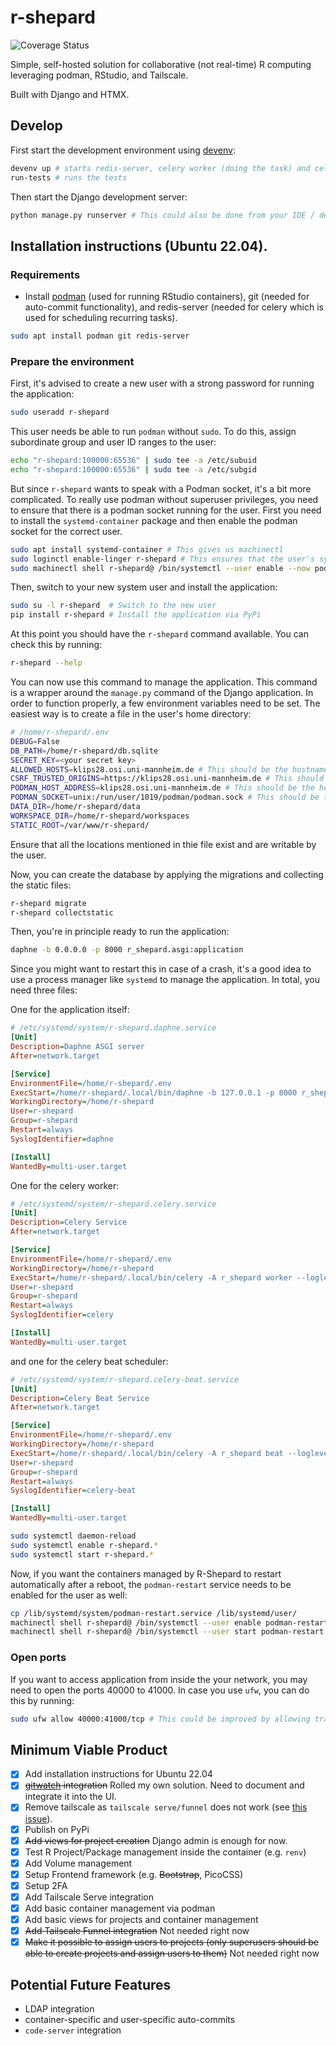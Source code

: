 # r-shepard

![Coverage Status](./coverage-badge.svg)

Simple, self-hosted solution for collaborative (not real-time) R computing leveraging podman,
RStudio, and Tailscale.

Built with Django and HTMX.

## Develop

First start the development environment using [devenv](https://devenv.sh):

```bash
devenv up # starts redis-server, celery worker (doing the task) and celery beat (scheduling the task)
run-tests # runs the tests
```

Then start the Django development server:

```bash
python manage.py runserver # This could also be done from your IDE / debugging environment
```

## Installation instructions (Ubuntu 22.04).

### Requirements

- Install [podman](https://podman.io/docs/installation) (used for running
  RStudio containers), git (needed for auto-commit functionality), and
  redis-server (needed for celery which is used for scheduling recurring tasks).

```bash
sudo apt install podman git redis-server
```

### Prepare the environment

First, it's advised to create a new user with a strong password for running the
application:

```bash
sudo useradd r-shepard
```

This user needs be able to run `podman` without `sudo`. To do this, assign
subordinate group and user ID ranges to the user:

```bash
echo "r-shepard:100000:65536" | sudo tee -a /etc/subuid
echo "r-shepard:100000:65536" | sudo tee -a /etc/subgid
```

But since `r-shepard` wants to speak with a Podman socket, it's a bit more
complicated. To really use podman without superuser privileges, you need to
ensure that there is a podman socket running for the user. First you need to
install the `systemd-container` package and then enable the podman socket for
the correct user.

```bash
sudo apt install systemd-container # This gives us machinectl
sudo loginctl enable-linger r-shepard # This ensures that the user's systemd instance is running after the user logs out or a reboot
sudo machinectl shell r-shepard@ /bin/systemctl --user enable --now podman.socket # This enables the podman.socket for the user
```

Then, switch to your new system user and install the application:

```bash
sudo su -l r-shepard  # Switch to the new user
pip install r-shepard # Install the application via PyPi
```

At this point you should have the `r-shepard` command available. You can check this by running:

```bash
r-shepard --help
```

You can now use this command to manage the application. This command is a
wrapper around the `manage.py` command of the Django application. In order to
function properly, a few environment variables need to be set. The easiest way is to create a file in the user's home directory:

```bash
# /home/r-shepard/.env
DEBUG=False
DB_PATH=/home/r-shepard/db.sqlite
SECRET_KEY=<your secret key>
ALLOWED_HOSTS=klips28.osi.uni-mannheim.de # This should be the hostname of the server
CSRF_TRUSTED_ORIGINS=https://klips28.osi.uni-mannheim.de # This should be the hostname of the server including the protocol
PODMAN_HOST_ADDRESS=klips28.osi.uni-mannheim.de # This should be the hostname of the server
PODMAN_SOCKET=unix:/run/user/1019/podman/podman.sock # This should be the path to the podman socket, which can be found by running `systemctl --machine r-shepard@ --user show podman.socket | grep Listen`
DATA_DIR=/home/r-shepard/data
WORKSPACE_DIR=/home/r-shepard/workspaces
STATIC_ROOT=/var/www/r-shepard/
```

Ensure that all the locations mentioned in thie file exist and are writable by the user.

Now, you can create the database by applying the migrations and collecting the static files:

```bash
r-shepard migrate
r-shepard collectstatic
```

Then, you're in principle ready to run the application:

```bash
daphne -b 0.0.0.0 -p 8000 r_shepard.asgi:application
```

Since you might want to restart this in case of a crash, it's a good idea to use
a process manager like `systemd` to manage the application. In total, you need three files:

One for the application itself:

```ini
# /etc/systemd/system/r-shepard.daphne.service
[Unit]
Description=Daphne ASGI server
After=network.target

[Service]
EnvironmentFile=/home/r-shepard/.env
ExecStart=/home/r-shepard/.local/bin/daphne -b 127.0.0.1 -p 8000 r_shepard.asgi:application
WorkingDirectory=/home/r-shepard
User=r-shepard
Group=r-shepard
Restart=always
SyslogIdentifier=daphne

[Install]
WantedBy=multi-user.target
```

One for the celery worker:

```ini
# /etc/systemd/system/r-shepard.celery.service
[Unit]
Description=Celery Service
After=network.target

[Service]
EnvironmentFile=/home/r-shepard/.env
WorkingDirectory=/home/r-shepard
ExecStart=/home/r-shepard/.local/bin/celery -A r_shepard worker --loglevel=info
User=r-shepard
Group=r-shepard
Restart=always
SyslogIdentifier=celery

[Install]
WantedBy=multi-user.target
```

and one for the celery beat scheduler:

```ini
# /etc/systemd/system/r-shepard.celery-beat.service
[Unit]
Description=Celery Beat Service
After=network.target

[Service]
EnvironmentFile=/home/r-shepard/.env
WorkingDirectory=/home/r-shepard
ExecStart=/home/r-shepard/.local/bin/celery -A r_shepard beat --loglevel=info
User=r-shepard
Group=r-shepard
Restart=always
SyslogIdentifier=celery-beat

[Install]
WantedBy=multi-user.target
```

```bash
sudo systemctl daemon-reload
sudo systemctl enable r-shepard.*
sudo systemctl start r-shepard.*
```

Now, if you want the containers managed by R-Shepard to restart automatically after a reboot, the `podman-restart` service needs to be enabled for the user as well:

```bash
cp /lib/systemd/system/podman-restart.service /lib/systemd/user/
machinectl shell r-shepard@ /bin/systemctl --user enable podman-restart
machinectl shell r-shepard@ /bin/systemctl --user start podman-restart
```

### Open ports

If you want to access application from inside the your network, you may need to open
the ports 40000 to 41000. In case you use `ufw`, you can do this by running:

```bash
sudo ufw allow 40000:41000/tcp # This could be improved by allowing traffic only from the OSI network (or using something like Nebula)
```

## Minimum Viable Product

- [x] Add installation instructions for Ubuntu 22.04
- [x] ~~[gitwatch](https://github.com/gitwatch/gitwatch?tab=readme-ov-file) integration~~ Rolled my own solution. Need to document and integrate it into the UI.
- [x] Remove tailscale as `tailscale serve/funnel` does not work (see [this issue](https://github.com/tailscale/tailscale/issues/10693#issuecomment-2183277632)).
- [x] Publish on PyPi
- [x] ~~Add views for project creation~~ Django admin is enough for now.
- [x] Test R Project/Package management inside the container (e.g. `renv`)
- [x] Add Volume management
- [x] Setup Frontend framework (e.g. ~~Bootstrap~~, PicoCSS)
- [x] Setup 2FA
- [x] Add Tailscale Serve integration
- [x] Add basic container management via podman
- [x] Add basic views for projects and container management
- [x] ~~Add Tailscale Funnel integration~~ Not needed right now
- [x] ~~Make it possible to assign users to projects (only superusers should be able to create projects and assign users to them)~~ Not needed right now

## Potential Future Features

- LDAP integration
- container-specific and user-specific auto-commits
- `code-server` integration
